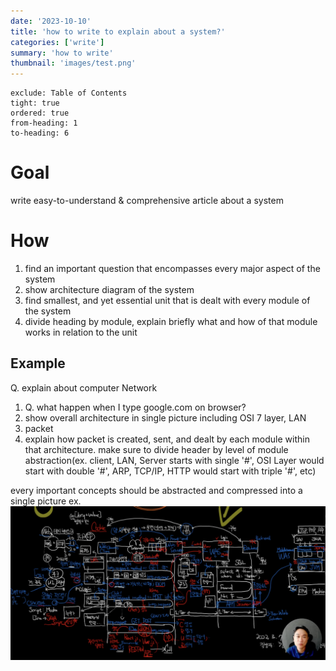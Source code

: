 ```yaml
---
date: '2023-10-10'
title: 'how to write to explain about a system?'
categories: ['write']
summary: 'how to write'
thumbnail: 'images/test.png'
---
```


```toc
exclude: Table of Contents
tight: true
ordered: true
from-heading: 1
to-heading: 6
```

# Goal

write easy-to-understand & comprehensive article about a system


# How
1. find an important question that encompasses every major aspect of the system
2. show architecture diagram of the system
3. find smallest, and yet essential unit that is dealt with every module of the system
4. divide heading by module, explain briefly what and how of that module works in relation to the unit


## Example


Q. explain about computer Network

1. Q. what happen when I type google.com on browser?
2. show overall architecture in single picture including OSI 7 layer, LAN
3. packet
4. explain how packet is created, sent, and dealt by each module within that architecture. make sure to divide header by level of module abstraction(ex. client, LAN, Server starts with single '#', OSI Layer would start with double '#', ARP, TCP/IP, HTTP would start with triple '#', etc)


every important concepts should be abstracted and compressed into a single picture
ex.
![](images/2023-10-10-19-29-15.png)

